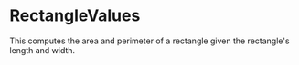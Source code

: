 # RectangleValues
This computes the area and perimeter of a rectangle given the rectangle's length and width.
